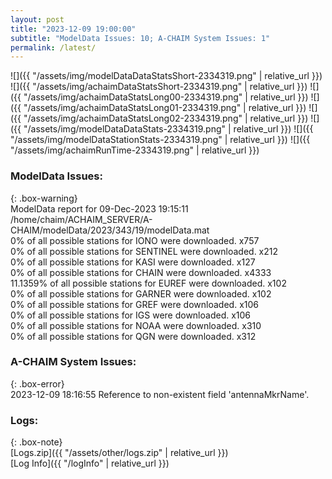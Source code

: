 ```yaml
---
layout: post
title: "2023-12-09 19:00:00"
subtitle: "ModelData Issues: 10; A-CHAIM System Issues: 1"
permalink: /latest/
---
```


![]({{ "/assets/img/modelDataDataStatsShort-2334319.png" | relative_url }})
![]({{ "/assets/img/achaimDataStatsShort-2334319.png" | relative_url }})
![]({{ "/assets/img/achaimDataStatsLong00-2334319.png" | relative_url }})
![]({{ "/assets/img/achaimDataStatsLong01-2334319.png" | relative_url }})
![]({{ "/assets/img/achaimDataStatsLong02-2334319.png" | relative_url }})
![]({{ "/assets/img/modelDataDataStats-2334319.png" | relative_url }})
![]({{ "/assets/img/modelDataStationStats-2334319.png" | relative_url }})
![]({{ "/assets/img/achaimRunTime-2334319.png" | relative_url }})


### ModelData Issues:  
  
{: .box-warning}  
 ModelData report for 09-Dec-2023 19:15:11   
 /home/chaim/ACHAIM_SERVER/A-CHAIM/modelData/2023/343/19/modelData.mat   
 0% of all possible stations for IONO were downloaded. x757   
 0% of all possible stations for SENTINEL were downloaded. x212   
 0% of all possible stations for KASI were downloaded. x127   
 0% of all possible stations for CHAIN were downloaded. x4333   
 11.1359% of all possible stations for EUREF were downloaded. x102   
 0% of all possible stations for GARNER were downloaded. x102   
 0% of all possible stations for GREF were downloaded. x106   
 0% of all possible stations for IGS were downloaded. x106   
 0% of all possible stations for NOAA were downloaded. x310   
 0% of all possible stations for QGN were downloaded. x312   
  
### A-CHAIM System Issues:  
  
{: .box-error}  
2023-12-09 18:16:55 Reference to non-existent field 'antennaMkrName'.  

### Logs:  
  
{: .box-note}  
[Logs.zip]({{ "/assets/other/logs.zip" | relative_url }})  
[Log Info]({{ "/logInfo" | relative_url }})  

